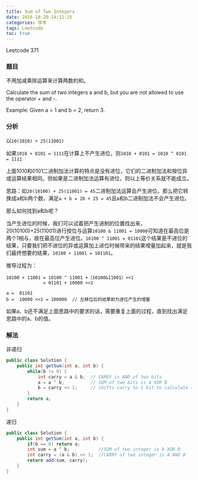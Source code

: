 ```yaml
---
title: Sum of Two Integers
date: 2016-10-20 14:12:25
categories: 学术
tags: Leetcode
toc: true
---
```


Leetcode 371

### 题目

不用加减乘除运算来计算两数的和。

Calculate the sum of two integers a and b, but you are not allowed to use the operator + and -.

Example:
Given a = 1 and b = 2, return 3.

### 分析

以`10(1010) + 25(11001)`

如果`1010 + 0101 = 1111`在计算上不产生进位，则`1010 + 0101 = 1010 ^ 0101 = 1111`

上面1010和0101二进制加法计算的特点是没有进位，它们的二进制加法和按位异或运算结果相同。但如果是二进制加法运算有进位，则以上等价关系就不能成立。
 
思路：如`20(10100) + 25(11001) = 45`二进制加法运算会产生进位，那么把它转换成a和b两个数，满足`a + b = 20 + 25 = 45`且a和b二进制加法不会产生进位。
 
那么如何找到a和b呢？

当产生进位的时候，我们可以试着把产生进制的位置找出来，20(10100)+25(11001)进行按位与运算`10100 & 11001 = 10000`可知道在最高位是两个1相与，故在最高位产生进位。`10100 ^ 11001 = 01101`这个结果是不进位的结果，只要我们把不进位的异或运算加上进位时候带来的结果增量加起来，就是我们最终想要的结果，`10100 + 11001 = 101101`。

推导过程为：

```
10100 + 11001 = 10100 ^ 11001 +（10100&11001）<<1
              = 01101 + 10000 <<1

a =  01101
b =  10000 <<1 = 100000  // 左移位后的结果即为进位产生的增量
```

如果a、b还不满足上面思路中的要求的话，需要重复上面的过程，直到找出满足思路中的a、b的值。

### 解法

非递归

```java
public class Solution {
    public int getSum(int a, int b) {
        while(b != 0) {
            int carry = a & b;  // CARRY is AND of two bits
            a = a ^ b;          // SUM of two bits is A XOR B
            b = carry << 1;     // shifts carry to 1 bit to calculate sum
        }
        return a;
    }
}
```

递归

```java
public class Solution {
    public int getSum(int a, int b) {
        if(b == 0) return a;
        int sum = a ^ b;           //SUM of two integer is A XOR B
        int carry = (a & b) << 1;  //CARRY of two integer is A AND B
        return add(sum, carry);
    }
}
```

